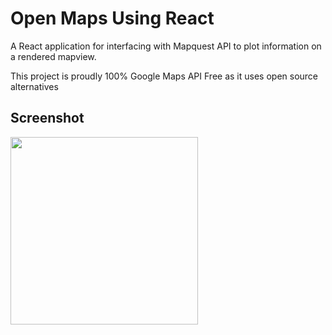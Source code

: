 # Open Maps Using React
A React application for interfacing with Mapquest API to plot information on a rendered mapview.

This project is proudly 100% Google Maps API Free as it uses open source alternatives

## Screenshot


<img src="https://i.postimg.cc/Wz8JYjm2/screen.png"  height="300">

